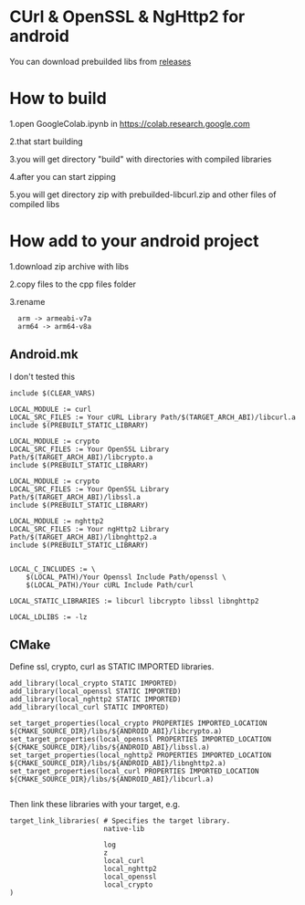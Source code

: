 # CUrl & OpenSSL & NgHttp2 for android
You can download prebuilded libs from [releases](https://github.com/BonePolk/libcurl-android/releases/tag/pre_cho)

# How to build
1.open GoogleColab.ipynb in https://colab.research.google.com

2.that start building

3.you will get directory "build" with directories with compiled libraries

4.after you can start zipping

5.you will get directory zip with prebuilded-libcurl.zip and other files of compiled libs

# How add to your android project
1.download zip archive with libs

2.copy files to the cpp files folder

3.rename 

```
  arm -> armeabi-v7a
  arm64 -> arm64-v8a
```

## Android.mk

I don't tested this

```
include $(CLEAR_VARS)

LOCAL_MODULE := curl
LOCAL_SRC_FILES := Your cURL Library Path/$(TARGET_ARCH_ABI)/libcurl.a
include $(PREBUILT_STATIC_LIBRARY)

LOCAL_MODULE := crypto
LOCAL_SRC_FILES := Your OpenSSL Library Path/$(TARGET_ARCH_ABI)/libcrypto.a
include $(PREBUILT_STATIC_LIBRARY)

LOCAL_MODULE := crypto
LOCAL_SRC_FILES := Your OpenSSL Library Path/$(TARGET_ARCH_ABI)/libssl.a
include $(PREBUILT_STATIC_LIBRARY)

LOCAL_MODULE := nghttp2
LOCAL_SRC_FILES := Your ngHttp2 Library Path/$(TARGET_ARCH_ABI)/libnghttp2.a
include $(PREBUILT_STATIC_LIBRARY)


LOCAL_C_INCLUDES := \
	$(LOCAL_PATH)/Your Openssl Include Path/openssl \
	$(LOCAL_PATH)/Your cURL Include Path/curl

LOCAL_STATIC_LIBRARIES := libcurl libcrypto libssl libnghttp2

LOCAL_LDLIBS := -lz
```

## CMake
Define ssl, crypto, curl as STATIC IMPORTED libraries.

```
add_library(local_crypto STATIC IMPORTED)
add_library(local_openssl STATIC IMPORTED)
add_library(local_nghttp2 STATIC IMPORTED)
add_library(local_curl STATIC IMPORTED)

set_target_properties(local_crypto PROPERTIES IMPORTED_LOCATION  ${CMAKE_SOURCE_DIR}/libs/${ANDROID_ABI}/libcrypto.a)
set_target_properties(local_openssl PROPERTIES IMPORTED_LOCATION  ${CMAKE_SOURCE_DIR}/libs/${ANDROID_ABI}/libssl.a)
set_target_properties(local_nghttp2 PROPERTIES IMPORTED_LOCATION  ${CMAKE_SOURCE_DIR}/libs/${ANDROID_ABI}/libnghttp2.a)
set_target_properties(local_curl PROPERTIES IMPORTED_LOCATION  ${CMAKE_SOURCE_DIR}/libs/${ANDROID_ABI}/libcurl.a)


```

Then link these libraries with your target, e.g.

```
target_link_libraries( # Specifies the target library.
                       native-lib

                       log
                       z
                       local_curl
                       local_nghttp2
                       local_openssl
                       local_crypto
)
